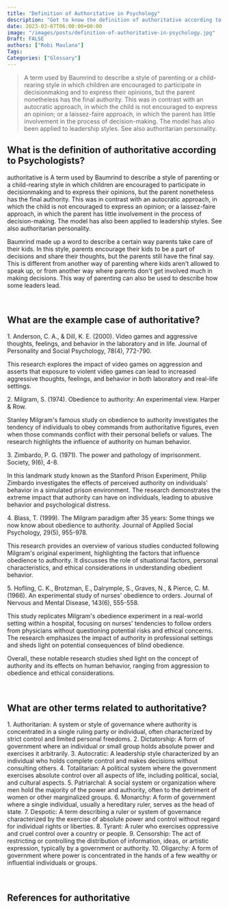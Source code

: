 ```yaml
---
title: "Definition of Authoritative in Psychology"
description: "Get to know the definition of authoritative according to psychologists."
date: 2023-03-07T06:00:00+00:00
image: "/images/posts/definition-of-authoritative-in-psychology.jpg"
Draft: FALSE
authors: ["Robi Maulana"]
Tags: 
Categories: ["Glossary"]
---
```






> A term used by Baumrind to describe a style of parenting or a child-rearing style in which children are encouraged to participate in decisionmaking and to express their opinions, but the parent nonetheless has the final authority. This was in contrast with an autocratic approach, in which the child is not encouraged to express an opinion; or a laissez-faire approach, in which the parent has little involvement in the process of decision-making. The model has also been applied to leadership styles. See also authoritarian personality.

## What is the definition of authoritative according to Psychologists?

authoritative is A term used by Baumrind to describe a style of parenting or a child-rearing style in which children are encouraged to participate in decisionmaking and to express their opinions, but the parent nonetheless has the final authority. This was in contrast with an autocratic approach, in which the child is not encouraged to express an opinion; or a laissez-faire approach, in which the parent has little involvement in the process of decision-making. The model has also been applied to leadership styles. See also authoritarian personality.

Baumrind made up a word to describe a certain way parents take care of their kids. In this style, parents encourage their kids to be a part of decisions and share their thoughts, but the parents still have the final say. This is different from another way of parenting where kids aren't allowed to speak up, or from another way where parents don't get involved much in making decisions. This way of parenting can also be used to describe how some leaders lead.

 

## What are the example case of authoritative?

1\. Anderson, C. A., & Dill, K. E. (2000). Video games and aggressive thoughts, feelings, and behavior in the laboratory and in life. Journal of Personality and Social Psychology, 78(4), 772-790.

This research explores the impact of video games on aggression and asserts that exposure to violent video games can lead to increased aggressive thoughts, feelings, and behavior in both laboratory and real-life settings.

2\. Milgram, S. (1974). Obedience to authority: An experimental view. Harper & Row.

Stanley Milgram's famous study on obedience to authority investigates the tendency of individuals to obey commands from authoritative figures, even when those commands conflict with their personal beliefs or values. The research highlights the influence of authority on human behavior.

3\. Zimbardo, P. G. (1971). The power and pathology of imprisonment. Society, 9(6), 4-8.

In this landmark study known as the Stanford Prison Experiment, Philip Zimbardo investigates the effects of perceived authority on individuals' behavior in a simulated prison environment. The research demonstrates the extreme impact that authority can have on individuals, leading to abusive behavior and psychological distress.

4\. Blass, T. (1999). The Milgram paradigm after 35 years: Some things we now know about obedience to authority. Journal of Applied Social Psychology, 29(5), 955-978.

This research provides an overview of various studies conducted following Milgram's original experiment, highlighting the factors that influence obedience to authority. It discusses the role of situational factors, personal characteristics, and ethical considerations in understanding obedient behavior.

5\. Hofling, C. K., Brotzman, E., Dalrymple, S., Graves, N., & Pierce, C. M. (1966). An experimental study of nurses' obedience to orders. Journal of Nervous and Mental Disease, 143(6), 555-558.

This study replicates Milgram's obedience experiment in a real-world setting within a hospital, focusing on nurses' tendencies to follow orders from physicians without questioning potential risks and ethical concerns. The research emphasizes the impact of authority in professional settings and sheds light on potential consequences of blind obedience.

Overall, these notable research studies shed light on the concept of authority and its effects on human behavior, ranging from aggression to obedience and ethical considerations.

 

## What are other terms related to authoritative?

1\. Authoritarian: A system or style of governance where authority is concentrated in a single ruling party or individual, often characterized by strict control and limited personal freedoms. 2. Dictatorship: A form of government where an individual or small group holds absolute power and exercises it arbitrarily. 3. Autocratic: A leadership style characterized by an individual who holds complete control and makes decisions without consulting others. 4. Totalitarian: A political system where the government exercises absolute control over all aspects of life, including political, social, and cultural aspects. 5. Patriarchal: A social system or organization where men hold the majority of the power and authority, often to the detriment of women or other marginalized groups. 6. Monarchy: A form of government where a single individual, usually a hereditary ruler, serves as the head of state. 7. Despotic: A term describing a ruler or system of governance characterized by the exercise of absolute power and control without regard for individual rights or liberties. 8. Tyrant: A ruler who exercises oppressive and cruel control over a country or people. 9. Censorship: The act of restricting or controlling the distribution of information, ideas, or artistic expression, typically by a government or authority. 10. Oligarchy: A form of government where power is concentrated in the hands of a few wealthy or influential individuals or groups.

 

## References for authoritative
